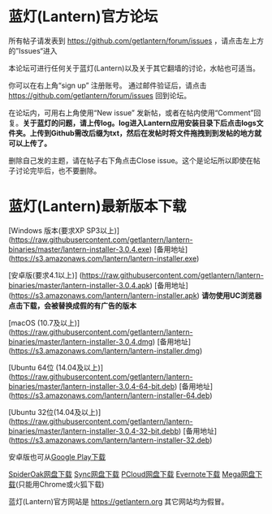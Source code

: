 # 蓝灯(Lantern)官方论坛

所有帖子请发表到 https://github.com/getlantern/forum/issues ，请点击左上方的”Issues“进入

本论坛可进行任何关于蓝灯(Lantern)以及关于其它翻墙的讨论，水帖也可适当。

你可以在右上角“sign up” 注册账号。 通过邮件验证后，请点击 https://github.com/getlantern/forum/issues 回到论坛。

在论坛内，可用右上角使用“New issue” 发新帖，或者在帖内使用“Comment”回复。**关于蓝灯的问题，请上传log。log进入Lantern应用安装目录下后点击logs文件夹。上传到Github需改后缀为txt，然后在发帖时将文件拖拽到到发帖的地方就可以上传了。**

删除自己发的主题，请在帖子右下角点击Close issue。这个是论坛所以即使在帖子讨论完毕后，也不要删除。  

# 蓝灯(Lantern)最新版本下载

[Windows 版本(要求XP SP3以上)] (https://raw.githubusercontent.com/getlantern/lantern-binaries/master/lantern-installer-3.0.4.exe)      [备用地址] (https://s3.amazonaws.com/lantern/lantern-installer.exe)  

[安卓版(要求4.1以上)] (https://raw.githubusercontent.com/getlantern/lantern-binaries/master/lantern-installer-3.0.4.apk)               [备用地址] (https://s3.amazonaws.com/lantern/lantern-installer.apk) **请勿使用UC浏览器点击下载，会被替换成假的有广告的版本**

[macOS (10.7及以上)] (https://raw.githubusercontent.com/getlantern/lantern-binaries/master/lantern-installer-3.0.4.dmg)              [备用地址] (https://s3.amazonaws.com/lantern/lantern-installer.dmg) 

[Ubuntu 64位 (14.04及以上)] (https://raw.githubusercontent.com/getlantern/lantern-binaries/master/lantern-installer-3.0.4-64-bit.deb) [备用地址] (https://s3.amazonaws.com/lantern/lantern-installer-64.deb) 

[Ubuntu 32位(14.04及以上)] (https://raw.githubusercontent.com/getlantern/lantern-binaries/master/lantern-installer-3.0.4-32-bit.debb)  [备用地址] (https://s3.amazonaws.com/lantern/lantern-installer-32.deb) 

安卓版也可从[Google Play下载](https://play.google.com/store/apps/details?id=org.getlantern.lantern)

[SpiderOak网盘下载](https://spideroak.com/browse/share/Lantern/Lantern/Lantern/)
[Sync网盘下载](https://ln.sync.com/dl/8d3e0f650#jm5ygm7p-qceg64ka-9pdwj8fh-vdzgsayz)
[PCloud网盘下载](https://my.pcloud.com/publink/show?code=kZIMTbZJgCQenumrdBnSlKFVof1lXTqMQ4V)
[Evernote下载](https://www.evernote.com/shard/s510/sh/93cabf92-efe2-4d32-bc1c-04d7ceca6c0f/d4042644da931ff66f9a1071e1699163)
[Mega网盘下载](https://mega.nz/#F!MRhXVIAL!hLyLBQlT0oypcyykqHc-aw)(只能用Chrome或火狐下载)  

蓝灯(Lantern)官方网站是 https://getlantern.org 其它网站均为假冒。
